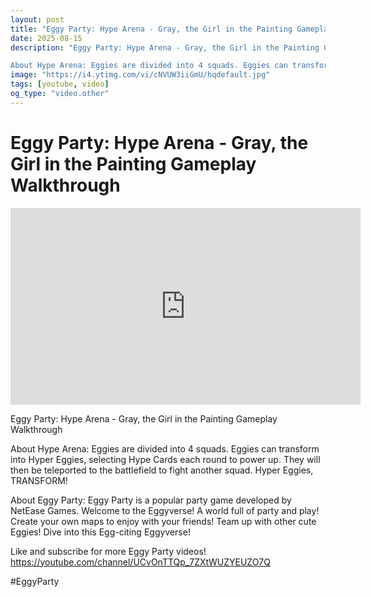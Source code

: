 ```yaml
---
layout: post
title: "Eggy Party: Hype Arena - Gray, the Girl in the Painting Gameplay Walkthrough"
date: 2025-08-15
description: "Eggy Party: Hype Arena - Gray, the Girl in the Painting Gameplay Walkthrough

About Hype Arena: Eggies are divided into 4 squads. Eggies can transform i..."
image: "https://i4.ytimg.com/vi/cNVUW3iiGmU/hqdefault.jpg"
tags: [youtube, video]
og_type: "video.other"
---
```


<script type="application/ld+json">
{
  "@context": "http://schema.org",
  "@type": "VideoObject",
  "name": "Eggy Party: Hype Arena - Gray, the Girl in the Painting Gameplay Walkthrough",
  "description": "Eggy Party: Hype Arena - Gray, the Girl in the Painting Gameplay Walkthrough\n\nAbout Hype Arena: Eggies are divided into 4 squads. Eggies can transform into Hyper Eggies, selecting Hype Cards each round to power up. They will then be teleported to the battlefield to fight another squad. Hyper Eggies, TRANSFORM!\n\nAbout Eggy Party: Eggy Party is a popular party game developed by NetEase Games. Welcome to the Eggyverse! A world full of party and play! Create your own maps to enjoy with your friends! Team up with other cute Eggies! Dive into this Egg-citing Eggyverse!\n\nLike and subscribe for more Eggy Party videos! https://youtube.com/channel/UCvOnTTQp_7ZXtWUZYEUZO7Q\n\n#EggyParty",
  "thumbnailUrl": "https://i4.ytimg.com/vi/cNVUW3iiGmU/hqdefault.jpg",
  "uploadDate": "2025-08-15T14:00:58",
  "embedUrl": "https://www.youtube.com/embed/cNVUW3iiGmU",
  "publisher": {
    "@type": "Person",
    "name": "Celo Zaga"
  },
  "mainEntityOfPage": {
    "@type": "WebPage",
    "@id": "https://celozaga.github.io/2025/08/15/eggy-party:-hype-arena---gray,-the-girl-in-the-painting-gameplay-walkthrough-cNVUW3iiGmU.html"
  },
  "duration": "PT0M0S"
}
</script>

<script type="application/ld+json">
{
  "@context": "http://schema.org",
  "@type": "BlogPosting",
  "headline": "Eggy Party: Hype Arena - Gray, the Girl in the Painting Gameplay Walkthrough",
  "image": "https://i4.ytimg.com/vi/cNVUW3iiGmU/hqdefault.jpg",
  "publisher": {
    "@type": "Person",
    "name": "Celo Zaga"
  },
  "url": "https://celozaga.github.io/2025/08/15/eggy-party:-hype-arena---gray,-the-girl-in-the-painting-gameplay-walkthrough-cNVUW3iiGmU.html",
  "datePublished": "2025-08-15T14:00:58",
  "dateCreated": "2025-08-15T14:00:58",
  "dateModified": "2025-08-15T14:00:58",
  "description": "Eggy Party: Hype Arena - Gray, the Girl in the Painting Gameplay Walkthrough\n\nAbout Hype Arena: Eggies are divided into 4 squads. Eggies can transform i...",
  "author": {
    "@type": "Person",
    "name": "Celo Zaga"
  },
  "mainEntityOfPage": {
    "@type": "WebPage",
    "@id": "https://celozaga.github.io/2025/08/15/eggy-party:-hype-arena---gray,-the-girl-in-the-painting-gameplay-walkthrough-cNVUW3iiGmU.html"
  }
}
</script>

<h1 class="youtube-post-title">Eggy Party: Hype Arena - Gray, the Girl in the Painting Gameplay Walkthrough</h1>

<iframe width="560" height="315" src="https://www.youtube.com/embed/cNVUW3iiGmU" class="youtube-post-embed" frameborder="0" allowfullscreen></iframe>

<p class="youtube-post-description">Eggy Party: Hype Arena - Gray, the Girl in the Painting Gameplay Walkthrough

About Hype Arena: Eggies are divided into 4 squads. Eggies can transform into Hyper Eggies, selecting Hype Cards each round to power up. They will then be teleported to the battlefield to fight another squad. Hyper Eggies, TRANSFORM!

About Eggy Party: Eggy Party is a popular party game developed by NetEase Games. Welcome to the Eggyverse! A world full of party and play! Create your own maps to enjoy with your friends! Team up with other cute Eggies! Dive into this Egg-citing Eggyverse!

Like and subscribe for more Eggy Party videos! https://youtube.com/channel/UCvOnTTQp_7ZXtWUZYEUZO7Q

#EggyParty</p>
